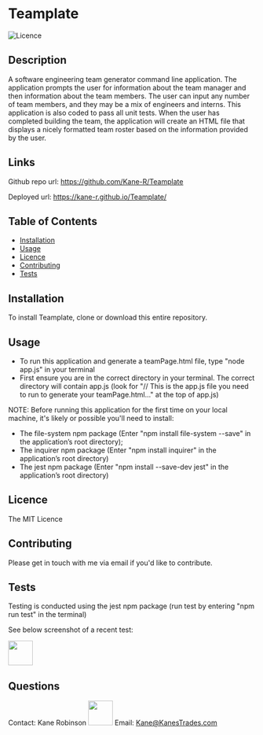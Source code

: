 # Teamplate
 

![Licence](https://img.shields.io/static/v1?label=Licence&message=MIT%20License&color=blue)

## Description  
A software engineering team generator command line application. The application prompts the user for information about the team manager and then information about the team members. The user can input any number of team members, and they may be a mix of engineers and interns. This application is also coded to pass all unit tests. When the user has completed building the team, the application will create an HTML file that displays a nicely formatted team roster based on the information provided by the user. 

## Links  
Github repo url: https://github.com/Kane-R/Teamplate

 Deployed url: https://kane-r.github.io/Teamplate/ 
 
## Table of Contents  

 * [Installation](#installation)
 * [Usage](#usage)
 * [Licence](#licence)
 * [Contributing](#contributing)
 * [Tests](#tests) 

## Installation <a name="installation"></a>
To install Teamplate, clone or download this entire repository. 

## Usage <a name="usage"></a>
- To run this application and generate a teamPage.html file, type "node app.js" in your terminal
- First ensure you are in the correct directory in your terminal. The correct directory will contain app.js (look for "// This is the app.js file you need to run to generate your teamPage.html..." at the top of app.js)

NOTE: Before running this application for the first time on your local machine, it's likely or possible you'll need to install:
- The file-system npm package (Enter "npm install file-system --save" in the application’s root directory);
- The inquirer npm package (Enter "npm install inquirer" in the application’s root directory)
- The jest npm package (Enter "npm install --save-dev jest" in the application’s root directory)

## Licence <a name="licence"></a>
The MIT Licence

## Contributing <a name="contributing"></a> 
Please get in touch with me via email if you'd like to contribute.

## Tests <a name="tests"></a>
Testing is conducted using the jest npm package (run test by entering "npm run test" in the terminal)

See below screenshot of a recent test:

<img src="/Teamplate/test/test_13-05-2020.gif" width="50" height="50"></img>


## Questions <a name="questions"></a> 
Contact: Kane Robinson <img src="https://avatars2.githubusercontent.com/u/60692868?v=4" width="50" height="50"></img> 
 Email: Kane@KanesTrades.com 
